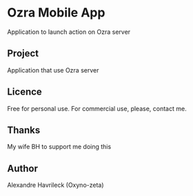 # Ozra Mobile App
Application to launch action on Ozra server

## Project
Application that use Ozra server

## Licence
Free for personal use. For commercial use, please, contact me.

## Thanks
My wife BH to support me doing this

## Author
Alexandre Havrileck (Oxyno-zeta)
